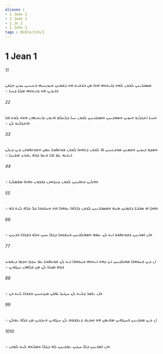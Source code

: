```yaml
---
aliases : 
- 1 Jean 1
- 1 Jean 1
- 1 Jn 1
- 1 John 1
tags : Bible/1Jn/1
---
```


# 1 Jean 1

###### 11
ܡܤܒܪܝܢܢ ܠܟܘܢ ܠܗܘ ܕܐܝܬܘܗܝ ܗܘܐ ܡܢ ܒܪܫܝܬ ܗܘ ܕܫܡܥܢ ܘܚܙܝܢܝܗܝ ܒܥܝܢܝܢ ܚܙܝܢ ܘܓܫܢ ܒܐܝܕܝܢ ܗܘ ܕܐܝܬܘܗܝ ܡܠܬܐ ܕܚܝܐ ܀
###### 22
ܘܚܝܐ ܐܬܓܠܝܘ ܘܚܙܝܢ ܘܤܗܕܝܢܢ ܘܡܟܪܙܝܢܢ ܠܟܘܢ ܚܝܐ ܕܠܥܠܡ ܗܢܘܢ ܕܐܝܬܝܗܘܢ ܗܘܘ ܠܘܬ ܐܒܐ ܘܐܬܓܠܝܘ ܠܢ ܀
###### 33
ܘܡܕܡ ܕܚܙܝܢ ܘܫܡܥܢ ܡܘܕܥܝܢܢ ܐܦ ܠܟܘܢ ܕܬܗܘܐ ܠܟܘܢ ܫܘܬܦܘܬܐ ܥܡܢ ܘܫܘܬܦܘܬܢ ܕܝܢ ܕܝܠܢ ܐܝܬܝܗ ܥܡ ܐܒܐ ܘܥܡ ܒܪܗ ܝܫܘܥ ܡܫܝܚܐ ܀
###### 44
ܘܗܠܝܢ ܟܬܒܝܢܢ ܠܟܘܢ ܕܚܕܘܬܢ ܕܒܟܘܢ ܬܗܘܐ ܡܫܡܠܝܐ ܀
###### 55
ܘܗܕܐ ܗܝ ܤܒܪܬܐ ܕܫܡܥܢ ܡܢܗ ܘܡܤܒܪܝܢܢ ܠܟܘܢ ܕܐܠܗܐ ܢܘܗܪܐ ܗܘ ܘܚܫܘܟܐ ܟܠ ܟܠܗ ܠܝܬ ܒܗ ܀
###### 66
ܘܐܢ ܐܡܪܝܢܢ ܕܫܘܬܦܘܬܐ ܐܝܬ ܠܢ ܥܡܗ ܘܡܗܠܟܝܢܢ ܒܚܫܘܟܐ ܕܓܠܐ ܚܢܢ ܘܠܘ ܒܫܪܪܐ ܪܕܝܢܢ ܀
###### 77
ܐܢ ܕܝܢ ܒܢܘܗܪܐ ܡܗܠܟܝܢܢ ܐܝܟ ܕܗܘ ܐܝܬܘܗܝ ܒܢܘܗܪܐ ܐܝܬ ܠܢ ܫܘܬܦܘܬܐ ܥܡ ܚܕܕܐ ܘܕܡܐ ܕܝܫܘܥ ܒܪܗ ܡܕܟܐ ܠܢ ܡܢ ܟܠܗܘܢ ܚܛܗܝܢ ܀
###### 88
ܘܐܢ ܢܐܡܪ ܕܠܝܬ ܠܢ ܚܛܝܬܐ ܢܦܫܢ ܡܛܥܝܢܢ ܘܫܪܪܐ ܠܝܬ ܒܢ ܀
###### 99
ܐܢ ܕܝܢ ܡܘܕܝܢܢ ܒܚܛܗܝܢ ܡܗܝܡܢ ܗܘ ܘܙܕܝܩ ܕܢܫܒܘܩ ܠܢ ܚܛܗܝܢ ܘܢܕܟܝܢ ܡܢ ܟܠܗ ܥܘܠܢ ܀
###### 1010
ܘܐܢ ܐܡܪܝܢܢ ܕܠܐ ܚܛܝܢ ܥܒܕܝܢܢ ܠܗ ܕܓܠܐ ܘܡܠܬܗ ܠܝܬ ܠܘܬܢ ܀
